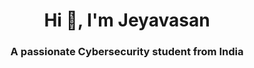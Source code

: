 <h1 align="center">Hi 👋, I'm Jeyavasan </h1>
<h3 align="center">A passionate Cybersecurity student from <b>India</b></h3>

<!-- -------------------------------------------------------------------------- -->
